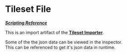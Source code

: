 # Tileset File
[_**Scripting Reference**_](../../api/LDtkUnity.LDtkTilesetFile.yml)

This is an import artifact of the [**Tileset Importer**](../Importer/topic_TilesetImporter.md).

Some of the the json data can be viewed in the inspector.  
This can be referenced to get it's json data in runtime.